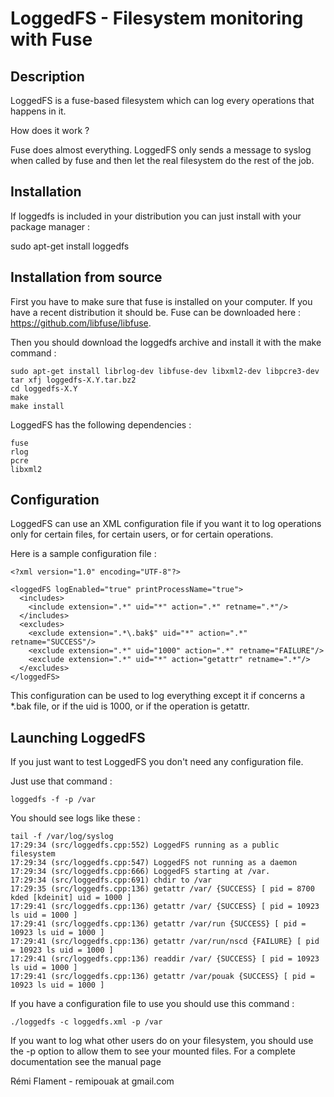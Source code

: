 # LoggedFS - Filesystem monitoring with Fuse
## Description

LoggedFS is a fuse-based filesystem which can log every operations that happens in it. 

How does it work ?

Fuse does almost everything. LoggedFS only sends a message to syslog when called by fuse and then let the real filesystem do the rest of the job.

## Installation

If loggedfs is included in your distribution you can just install with your package manager :

   sudo apt-get install loggedfs   

## Installation from source

First you have to make sure that fuse is installed on your computer. 
If you have a recent distribution it should be. Fuse can be downloaded here : https://github.com/libfuse/libfuse.

Then you should download the loggedfs archive and install it with the make command :

    sudo apt-get install librlog-dev libfuse-dev libxml2-dev libpcre3-dev
    tar xfj loggedfs-X.Y.tar.bz2
    cd loggedfs-X.Y
    make
    make install
    
LoggedFS has the following dependencies :

    fuse
    rlog
    pcre
    libxml2

## Configuration

LoggedFS can use an XML configuration file if you want it to log operations only for certain files, for certain users, or for certain operations.

Here is a sample configuration file :

    <?xml version="1.0" encoding="UTF-8"?>
    
    <loggedFS logEnabled="true" printProcessName="true">
      <includes>
        <include extension=".*" uid="*" action=".*" retname=".*"/>
      </includes>
      <excludes>
        <exclude extension=".*\.bak$" uid="*" action=".*" retname="SUCCESS"/>
        <exclude extension=".*" uid="1000" action=".*" retname="FAILURE"/>
        <exclude extension=".*" uid="*" action="getattr" retname=".*"/>
      </excludes>
    </loggedFS>

This configuration can be used to log everything except it if concerns a *.bak file, or if the uid is 1000, or if the operation is getattr.

## Launching LoggedFS

If you just want to test LoggedFS you don't need any configuration file.
 
Just use that command :

    loggedfs -f -p /var

You should see logs like these :

    tail -f /var/log/syslog
    17:29:34 (src/loggedfs.cpp:552) LoggedFS running as a public filesystem
    17:29:34 (src/loggedfs.cpp:547) LoggedFS not running as a daemon
    17:29:34 (src/loggedfs.cpp:666) LoggedFS starting at /var.
    17:29:34 (src/loggedfs.cpp:691) chdir to /var
    17:29:35 (src/loggedfs.cpp:136) getattr /var/ {SUCCESS} [ pid = 8700 kded [kdeinit] uid = 1000 ]
    17:29:41 (src/loggedfs.cpp:136) getattr /var/ {SUCCESS} [ pid = 10923 ls uid = 1000 ]
    17:29:41 (src/loggedfs.cpp:136) getattr /var/run {SUCCESS} [ pid = 10923 ls uid = 1000 ]
    17:29:41 (src/loggedfs.cpp:136) getattr /var/run/nscd {FAILURE} [ pid = 10923 ls uid = 1000 ]
    17:29:41 (src/loggedfs.cpp:136) readdir /var/ {SUCCESS} [ pid = 10923 ls uid = 1000 ]
    17:29:41 (src/loggedfs.cpp:136) getattr /var/pouak {SUCCESS} [ pid = 10923 ls uid = 1000 ]

If you have a configuration file to use you should use this command :

    ./loggedfs -c loggedfs.xml -p /var

If you want to log what other users do on your filesystem, you should use the -p option to allow them to see your mounted files. For a complete documentation see the manual page

Rémi Flament - remipouak at gmail.com